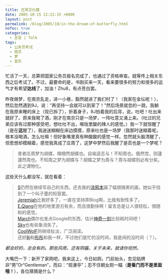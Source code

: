 ```yaml
---
title: 庄周又化蝶
date: 2005-10-15 22:21:15 +0800
layout: post
permalink: /blog/2005/10/in-the-dream-of-butterfly.html
noToc: true
categories:
  - 言吾 | Talk
tags:
  - 公务员考试
  - 南京
  - 梦
  - 音乐
---
```

忙活了一天，总算把国家公务员报名完成了，也通过了资格审查。就等传上相关东西之后考试了。不过，最要命的是，书刚买来一天，看来要很多的努力和很多的运气才有希望**达线**了，加油！Zhu8，有点苍白罢。

昨夜做梦，在南京乱走，进一小巷，豁然就进了我们村了！（我家在金坛呢！），然后忽然遇到9J，说：“再坚持一会就可以到家了！”然后场景就忽的一跳，我躺在我原来睡的床上（现已拆了），折着身子，9J拍着我的后背，说，吐吧！吐出来就好了。原来我喝了酒，刚才在南京只是一场梦，一阵吐意又涌上来。（吐过的兄弟应该有过那种感受吧，想吐吐不出，喉咙里酸的辣人的感觉。）我一下就惊醒了（是在**这**醒了），我迷迷糊糊在床边摸摸，原来吐也是一场梦（我那时迷糊着呢，根本没喝酒，怎么吐嘛！但好象嘴里真有种酸酸的感觉一样。忽然就头脑清醒了，但思想却模糊着，感觉我真成了庄周了，这梦中梦然后我醒了是否也是一个梦呢？

> 昔者庄周梦为胡蝶，栩栩然胡蝶也。自喻适志与！不知周也。俄然觉，则蘧蘧然周也。不知周之梦为胡蝶与？胡蝶之梦为周与？周与胡蝶则必有分矣。此之谓物化。

<!--more-->
  
这些天什么都没写，就在看着：

> [S](http://sendoh.yculblog.com/)仍然在继续写自己的东西，还去我的[涂鸦本](http://www.flashinn.com/gb/junnie)画了幅很搞笑的画，她似乎找到了一个叫子墨的知音罢。  
> [Jeremiah](http://jeremiah.yculblog.com/)比我好多了，一直在坚持弄Blog啊，比我有耐性多了。  
> [E.Qiang](http://www.nn8z.com/myblog/)在他的地里游刃有余，而且很勤快啊！留言总是让人很轻松，很随和的感觉。  
> [March](http://www.marchbox.com/blog/)偶尔也发点Google的东西，估计[神奇一刻](http://www.magicwd.com/)比较耗时间吧！  
> [Sky](http://www.ycice.com/sky/)也有些象消失了。  
> [CoolWolF](http://www.chedan.org/)则继续扯淡，广泛阅读。  
> 还好[8j](http://d8j.yculblog.com/)和[彤彤](http://appleangel.yculblog.com/)和我一样，不过他们是忙的没时间，我是闲的没时间（？）。

*都会好的，总会有的。那些风雨，还有阴霾。关于未来，就请你坦然。*

大嘴巴一下：新开了家网吧，我来这上，今日如厕，门前抬头，忽见贴牌非“男”Or“Gentleman”，而曰：“观瀑亭”；忍不住朝女厕一瞄（**是看门而不是里面哦！**），各位猜猜是什么？